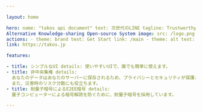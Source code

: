 ```yaml
---

layout: home

hero: name: "takos api document" text: 次世代のLINE tagline: Trustworthy
Alternative Knowledge-sharing Open-source System image: src: /logo.png alt: log
actions: - theme: brand text: Get Start link: /main - theme: alt text: tako's jp
link: https://takos.jp

features:

- title: シンプルなUI details: 使いやすいUIで、誰でも簡単に使えます。
- title: 非中央集権 details:
  あなたのデータはあなたのサーバーに保存されるため、プライバシーとセキュリティが保護されます。
  また、災害時のリスク分散にも役立ちます。
- title: 耐量子暗号によるE2EE暗号 details:
  量子コンピューターによる暗号解読を防ぐために、耐量子暗号を採用しています。

---
```

